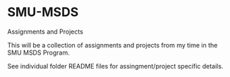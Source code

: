 # SMU-MSDS
Assignments and Projects 

This will be a collection of assignments and projects from my time in the SMU MSDS Program.

See individual folder README files for assingment/project specific details.
